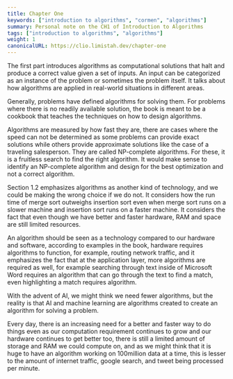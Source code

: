 ```yaml
---
title: Chapter One
keywords: ["introduction to algorithms", "cormen", "algorithms"]
summary: Personal note on the CH1 of Introduction to Algorithms
tags: ["introduction to algorithms", "algorithms"]
weight: 1
canonicalURL: https://clio.limistah.dev/chapter-one
---
```


The first part introduces algorithms as computational solutions that halt and produce a correct value given a set of inputs. An input can be categorized as an instance of the problem or sometimes the problem itself. It talks about how algorithms are applied in real-world situations in different areas.

Generally, problems have defined algorithms for solving them. For problems where there is no readily available solution, the book is meant to be a cookbook that teaches the techniques on how to design algorithms.

Algorithms are measured by how fast they are, there are cases where the speed can not be determined as some problems can provide exact solutions while others provide approximate solutions like the case of a traveling salesperson.  They are called NP-complete algorithms. For these, it is a fruitless search to find the right algorithm. It would make sense to identify an NP-complete algorithm and design for the best optimization and not a correct algorithm.

Section 1.2 emphasizes algorithms as another kind of technology, and we could be making the wrong choice if we do not. It considers how the run time of merge sort outweighs insertion sort even when merge sort runs on a slower machine and insertion sort runs on a faster machine. It considers the fact that even though we have better and faster hardware, RAM and space are still limited resources.

An algorithm should be seen as a technology compared to our hardware and software, according to examples in the book, hardware requires algorithms to function, for example, routing network traffic, and it emphasizes the fact that at the application layer, more algorithms are required as well, for example searching through text inside of Microsoft Word requires an algorithm that can go through the text to find a match, even highlighting a match requires algorithm.

With the advent of AI, we might think we need fewer algorithms, but the reality is that AI and machine learning are algorithms created to create an algorithm for solving a problem.

Every day, there is an increasing need for a better and faster way to do things even as our computation requirement continues to grow and our hardware continues to get better too, there is still a limited amount of storage and RAM we could compute on, and as we might think that it is huge to have an algorithm working on 100million data at a time, this is lesser to the amount of internet traffic, google search, and tweet being processed per minute.
